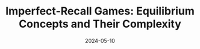---
title: "Imperfect-Recall Games: Equilibrium Concepts and Their Complexity"
collection: publications
# permalink: /publication/2023-08-19-The-Computational-Complexity-of-Single-Player-Imperfect-Recall-Games
# permalink: '/files/paper11.pdf' #../files/paper11.pdf #../files/preservinggametrafos.pdf #/files/paper1.pdf 
filelink: '/files/mpircomplexity.pdf' 
# excerpt: 'This paper is about the number 1. The number 2 is left for future work.'
date: 2024-05-10
authors: 'Emanuel Tewolde, Brian Hu Zhang, Caspar Oesterheld, Manolis Zampetakis, Tuomas Sandholm, Paul W. Goldberg, and Vincent Conitzer'
status: 'To appear in'
venue: 'International Joint Conference on Artificial Intelligence (IJCAI) 2024'
# paperurl: 'https://www.ijcai.org/proceedings/2023/321'
arxivurl:  'https://arxiv.org/abs/2406.15970'
#slidesurl: 'https://arxiv.org/abs/2111.00076'
#videourl: 'https://arxiv.org/abs/2111.00076'
#citation: 'Your Name, You. (2009). &quot;Paper Title Number 1.&quot; <i>Journal 1</i>. 1(1).'
# image: '/images/dblpicon.png'

#<a href=" ../files/CV_Emanuel_Tewolde_26_04_23.pdf " target="_blank"  rel="noopener noreferrer">CV</a>, Bla bla, <a href=" ../files/paper1.pdf " target="_blank"  rel="noopener noreferrer">paper1</a>, Bla bla, <a href=" ../files/preservinggametrafos.pdf " target="_blank"  rel="noopener noreferrer">GEB23preprint</a> 
---